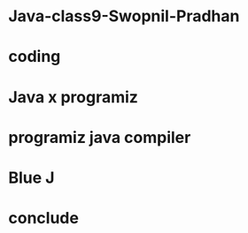 # Java-class9-Swopnil-Pradhan
# coding
# Java x programiz 
# programiz java compiler
# Blue J
# conclude 
